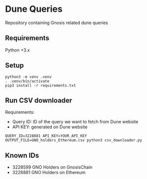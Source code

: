 # Dune Queries

Repository containing Gnosis related dune queries

## Requirements
Python +3.x

## Setup

```
python3 -m venv .venv
. .venv/bin/activate
pip3 install -r requirements.txt
```

## Run CSV downloader

Requirements:
- Query ID: ID of the query we want to fetch from Dune website
- API KEY: generated on Dune website


```
QUERY_ID=3228881 API_KEY=YOUR_API_KEY OUTPUT_FILE=GNO_holders_Ethereum.csv python3 csv_downloader.py
```

## Known IDs

- 3228599 GNO Holders on GnosisChain
- 3228881 GNO Holders on Ethereum
